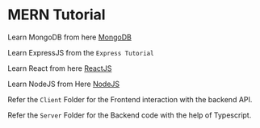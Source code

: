 # MERN Tutorial

Learn MongoDB from here [MongoDB](https://github.com/PrathameshDhande22/My-tutorial-References/tree/main/MongoDB)

Learn ExpressJS from the `Express Tutorial`

Learn React from here [ReactJS](https://github.com/PrathameshDhande22/Web-Development-Tutorial/tree/main/ReactJs)

Learn NodeJS from Here [NodeJS](https://github.com/PrathameshDhande22/Web-Development-Tutorial/tree/main/NodeJS)

Refer the `Client` Folder for the Frontend interaction with the backend API.

Refer the `Server` Folder for the Backend code with the help of Typescript.
